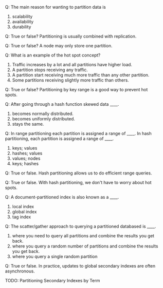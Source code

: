 Q: The main reason for wanting to partition data is
1. scalability
2. availability
3. durability

Q: True or false? Partitioning is usually combined with replication.

Q: True or false? A node may only store one partition.

Q: What is an example of the hot spot concept?
1. Traffic increases by a lot and all partitions have higher load.
2. A partition stops receiving any traffic.
3. A partition start receiving much more traffic than any other partition.
4. Some partitions receiving slightly more traffic than others.

Q: True or false? Partitioning by key range is a good way to prevent hot spots.

Q: After going through a hash function skewed data ____.
1. becomes normally distributed.
2. becomes uniformly distributed.
3. stays the same.

Q: In range partitioning each partition is assigned a range of ____. In hash partitioning,
each partition is assigned a range of ____.
1. keys; values
2. hashes; values
3. values; nodes
4. keys; hashes

Q: True or false. Hash partitioning allows us to do efficient range queries.

Q: True or false. With hash partitioning, we don't have to worry about hot spots.

Q: A document-partitioned index is also known as a ____.
1. local index
2. global index
3. tag index

Q: The scatter/gather approach to querying a partitioned databased is ____.
1. where you need to query all partitions and combine the results you get back.
2. where you query a random number of partitions and combine the results you get back.
3. where you query a single random partition

Q: True or false. In practice, updates to global secondary indexes are often asynchronous.

TODO: Partitioning Secondary Indexes by Term
